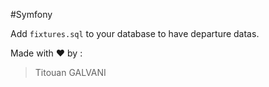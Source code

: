 #Symfony

Add `fixtures.sql` to your database to have departure datas.


Made with ❤️ by :
> Titouan GALVANI
